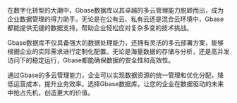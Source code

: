 在数字化转型的大潮中，Gbase数据库以其卓越的多云管理能力脱颖而出，成为企业数据管理的得力助手。无论是在公有云、私有云还是混合云环境中，Gbase都能提供无缝的数据支持，帮助企业轻松应对复杂多变的技术挑战。

Gbase数据库不仅具备强大的数据处理能力，还拥有灵活的多云部署方案，能够根据企业的实际需求进行定制化配置。无论是海量数据的存储与分析，还是高并发访问下的稳定运行，Gbase都能确保数据的安全性和高效性。

通过Gbase的多云管理能力，企业可以实现数据资源的统一管理和优化分配，降低运营成本，提升业务效率。选择Gbase数据库，让您的企业在数据驱动的未来中抢占先机，创造更大的价值。